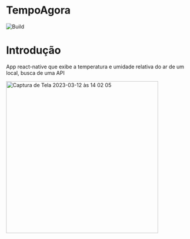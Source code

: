 # TempoAgora

![Build](https://img.shields.io/static/v1?label=Versão&message=1.0&color=blue)

# Introdução
App react-native que exibe a temperatura e umidade relativa do ar de um local, busca de uma API


<img width="413" alt="Captura de Tela 2023-03-12 às 14 02 05" src="https://user-images.githubusercontent.com/40214510/224560235-80e45e5b-e1c5-4cb7-a021-6565d10efa0f.png">
